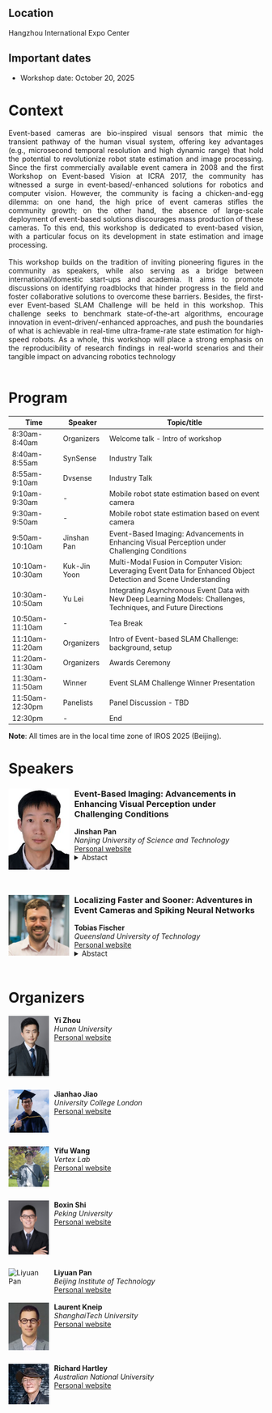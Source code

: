 ## Location

Hangzhou International Expo Center

## Important dates

* Workshop date: October 20, 2025


# Context
<div style="text-align: justify">
Event-based cameras are bio-inspired visual sensors that mimic the transient pathway of the human visual system, offering
key advantages (e.g., microsecond temporal resolution and high dynamic range) that hold the potential to revolutionize robot
state estimation and image processing. Since the first commercially available event camera in 2008 and the first Workshop on
Event-based Vision at ICRA 2017, the community has witnessed a surge in event-based/-enhanced solutions for robotics and
computer vision. However, the community is facing a chicken-and-egg dilemma: on one hand, the high price of event cameras
stifles the community growth; on the other hand, the absence of large-scale deployment of event-based solutions discourages
mass production of these cameras. To this end, this workshop is dedicated to event-based vision, with a particular focus on its
development in state estimation and image processing.
</div>
<br>
<div style="text-align: justify">
This workshop builds on the tradition of inviting pioneering figures in the community as speakers, while also serving as a bridge between international/domestic start-ups and academia. It aims to promote discussions on identifying roadblocks that hinder progress in the field and foster collaborative solutions to overcome these barriers. Besides, the first-ever Event-based SLAM Challenge will be held in this workshop. This challenge seeks to benchmark state-of-the-art algorithms, encourage innovation in event-driven/-enhanced approaches, and push the boundaries of what is achievable in real-time ultra-frame-rate state estimation for high-speed robots. As a whole, this workshop will place a strong emphasis on the reproducibility of research findings in real-world scenarios and their tangible impact on advancing robotics technology
</div>
<br>

<!-- All invited speakers are confirmed. -->
# Program

| **Time**             | **Speaker**                     | **Topic/title**                                                                 |
|----------------------|---------------------------------|---------------------------------------------------------------------------------|
| 8:30am-8:40am        | Organizers                     | Welcome talk - Intro of workshop                                                 |
| 8:40am-8:55am        | SynSense                       | Industry Talk                                                                   |
| 8:55am-9:10am        | Dvsense                        | Industry Talk                                                                   |
| 9:10am-9:30am        | -                              | Mobile robot state estimation based on event camera                             |
| 9:30am-9:50am        | -                              | Mobile robot state estimation based on event camera                             |
| 9:50am-10:10am       | Jinshan Pan                    | Event-Based Imaging: Advancements in Enhancing Visual Perception under Challenging Conditions |
| 10:10am-10:30am      | Kuk-Jin Yoon                   | Multi-Modal Fusion in Computer Vision: Leveraging Event Data for Enhanced Object Detection and Scene Understanding |
| 10:30am-10:50am      | Yu Lei                         | Integrating Asynchronous Event Data with New Deep Learning Models: Challenges, Techniques, and Future Directions |
| 10:50am-11:10am      | -                              | Tea Break                                                                       |
| 11:10am-11:20am      | Organizers                     | Intro of Event-based SLAM Challenge: background, setup                         |
| 11:20am-11:30am      | Organizers                     | Awards Ceremony                                                                 |
| 11:30am-11:50am      | Winner                         | Event SLAM Challenge Winner Presentation                                       |
| 11:50am-12:30pm      | Panelists                      | Panel Discussion - TBD                                                          |
| 12:30pm              | -                              | End                                                                             |

**Note**: All times are in the local time zone of IROS 2025 (Beijing).


# Speakers  
<!-- copy paste this for each speaker
<div class="container">
    <div class="image">
    <img style="float:left;padding-right:10px;padding-bottom:10px" 
         align='middle'
         src="images/speakers/example.jpg" alt="Image" width="150" height="150" />
    </div>
      <div class="text">
        <h3>Title of presentation</h3>
        <strong>Name</strong><br/>
        <em>Affiliation</em>  <br/>
        <a href="">Personal website</a>
      </div>
</div>

<div style="clear:left;">
</div>
<br>
end speaker1-->

<div class="container">
    <div class="image">
    <img style="float:left;padding-right:10px;padding-bottom:10px" 
         align='middle'
         src="images/speakers/jspan_photo.jpg" alt="Image" width="120" />
    </div>
    <div class="text">
      <h3>Event-Based Imaging: Advancements in Enhancing Visual Perception under Challenging Conditions</h3>
      <strong>Jinshan Pan</strong><br/>
      <em>Nanjing University of Science and Technology</em>  <br/>
      <a href="https://jspan.github.io/">Personal website</a>
    </div>
    <details>
      <summary>Abstact</summary>
      <p>TBD</p>
    </details>        
</div>
<div style="clear:left;">
</div>
<br>

<div class="container">
    <div class="image">
    <img style="float:left;padding-right:10px;padding-bottom:10px" 
         align='middle'
         src="images/speakers/tobias_fischer.webp" alt="Image" width="120" />
    </div>      
    <div class="text">
      <h3>Localizing Faster and Sooner: Adventures in Event Cameras and Spiking Neural Networks</h3>
      <strong>Tobias Fischer</strong><br/>
      <em>Queensland University of Technology</em> <br/>
      <a href="https://www.tobiasfischer.info/">Personal website</a>
    </div>
    <details>
      <summary>Abstact</summary>
      <p>Knowing your location has long been fundamental to robotics and has driven major technological advances from industry to academia. Despite significant research advances, critical challenges to enduring deployment remain, including deploying these advances on resource-constrained robots and providing robust localisation capabilities in GPS-denied challenging environments. This talk explores Visual Place Recognition (VPR), which is the ability to recognise previously visited locations using only visual data. I will demonstrate how energy-efficient neuromorphic approaches using event-based cameras and spiking neural networks can provide low-power edge devices with location information with superior energy efficiency, adaptability, and data efficiency.</p>
    </details>    
</div>

<div style="clear:left;">
</div>
<br>



<!-- # Competition -->

<!-- TODO -->

<!-- This year, the field robotics workshop features multiple competition tracks designed to address key challenges in field robot deployment.
The competition focuses on vision-based tasks of 2D and 3D Semantic Segmentation in challenging environments like dense vegetation. 
Participants have access to extensive datasets, including recordings from wheeled, tracked, and multi-legged robots navigating challenging off-road terrains from the [GOOSE](https://goose-dataset.de/) and [GOOSE-Ex](https://arxiv.org/pdf/2409.18788) dataset. 

The top-performing teams are invited to present their results during the workshop poster sessions and receive prizes.
The competitions are open to all field robotics researchers and practitioners.

Please visit the competition websites for more details:

**Vision Tracks:**
 - [GOOSE 2D Semantic Segmentation Challenge](https://tinyurl.com/goose-2d-challenge)
 - [GOOSE 3D Semantic Segmentation Challenge](https://tinyurl.com/goose-3d-challenge)

Any questions about the competition can be directed at [field-robotics-competition-icra-25@googlegroups.com](mailto:field-robotics-competition-icra-25@googlegroups.com?subject=Question%20regarding%20the%20Field%20Robotics%20Dataset%20Competitions). -->

# Organizers
<div class="container">
    <div class="image">
    <img style="float:left;padding-right:10px;padding-bottom:10px" 
         align='middle'
         src="images/organizers/yizhou.jpg" alt="Yi Zhou" width="80" />
    </div>
      <div class="text">
        <strong>Yi Zhou</strong><br/>
        <em>Hunan University</em><br/>
        <!-- <a href="mailto:eeyzhou@hnu.edu.cn">eeyzhou@hnu.edu.cn</a><br/> -->
        <a href="https://sites.google.com/view/zhouyi-joey">Personal website</a>
      </div>
</div>

<div style="clear:left;"></div>
<br>

<div class="container">
    <div class="image">
    <img style="float:left;padding-right:10px;padding-bottom:10px" 
         align='middle'
         src="images/organizers/jianhao_jiao.jpeg" alt="Jianhao Jiao" width="80" height="85"/>
    </div>
      <div class="text">
        <strong>Jianhao Jiao</strong><br/>
        <em>University College London</em><br/>
        <!-- <a href="mailto:ucacjji@ucl.ac.uk">ucacjji@ucl.ac.uk</a><br/> -->
        <a href="https://gogojjh.github.io">Personal website</a>
      </div>
</div>

<div style="clear:left;"></div>
<br>

<div class="container">
    <div class="image">
    <img style="float:left;padding-right:10px;padding-bottom:10px" 
         align='middle'
         src="images/organizers/yifu_wang.jpg" alt="Yifu Wang" width="80"/>
    </div>
      <div class="text">
        <strong>Yifu Wang</strong><br/>
        <em>Vertex Lab</em><br/>
        <!-- <a href="mailto:1fwang927@gmail.com">1fwang927@gmail.com</a><br/> -->
        <a href="https://1fwang.github.io">Personal website</a>
      </div>
</div>

<div style="clear:left;"></div>
<br>

<div class="container">
    <div class="image">
    <img style="float:left;padding-right:10px;padding-bottom:10px" 
         align='middle'
         src="images/organizers/boxin.jpg" alt="Boxin Shi" width="80"/>
    </div>
      <div class="text">
        <strong>Boxin Shi</strong><br/>
        <em>Peking University</em><br/>
        <!-- <a href="mailto:shiboxin@pku.edu.cn">shiboxin@pku.edu.cn</a><br/> -->
        <a href="https://camera.pku.edu.cn">Personal website</a>
      </div>
</div>

<div style="clear:left;"></div>
<br>

<div class="container">
    <div class="image">
    <img style="float:left;padding-right:10px;padding-bottom:10px" 
         align='middle'
         src="images/organizers/liyuan_pan.jpg" alt="Liyuan Pan" width="80"/>
    </div>
      <div class="text">
        <strong>Liyuan Pan</strong><br/>
        <em>Beijing Institute of Technology</em><br/>
        <!-- <a href="mailto:Liyuan.Pan@bit.edu.cn">Liyuan.Pan@bit.edu.cn</a><br/> -->
        <a href="https://bitsslab.github.io/">Personal website</a>
      </div>
</div>

<div style="clear:left;"></div>
<br>

<div class="container">
    <div class="image">
    <img style="float:left;padding-right:10px;padding-bottom:10px" 
         align='middle'
         src="images/organizers/laurent_kneip.jpeg" alt="Laurent Kneip" width="80"/>
    </div>
      <div class="text">
        <strong>Laurent Kneip</strong><br/>
        <em>ShanghaiTech University</em><br/>
        <a href="https://mpl.sist.shanghaitech.edu.cn/">Personal website</a>
      </div>
</div>

<div style="clear:left;"></div>
<br>

<div class="container">
    <div class="image">
    <img style="float:left;padding-right:10px;padding-bottom:10px" 
         align='middle'
         src="images/organizers/richard_hartley.jpeg" alt="Richard Hartley" width="80"/>
    </div>
      <div class="text">
        <strong>Richard Hartley</strong><br/>
        <em>Australian National University</em><br/>
        <!-- <a href="mailto:Richard.Hartley@anu.edu.au">Richard.Hartley@anu.edu.au</a><br/> -->
        <a href="https://comp.anu.edu.au/people/richard-hartley/">Personal website</a>
      </div>
</div>

<!-- ## Competition Organizers -->
<!-- TBD -->
<!-- ## Competition Organizers
<div style="text-align: center;">
  <table style="margin: 0 auto; border-collapse: collapse; border: none; cellpadding: 0; cellspacing: 0;">
    <tr>
      <td style="width: 80px; vertical-align: top; height: 120px; border: none;">
        <img src="images/workshop/jan_faigl.png" alt="Jan Faigl" style="max-width: 80px; height: auto;"><br><strong>Jan Faigl</strong>
      </td>
      <td style="width: 80px; vertical-align: top; height: 120px; border: none;">
        <img src="images/workshop/gerald_steinbauer_wagner.jpg" alt="Gerald Steinbauer-Wagner" style="max-width: 80px; height: auto;"><br><strong>Gerald Steinbauer-Wagner</strong>
      </td>
      <td style="width: 80px; vertical-align: top; height: 120px; border: none;">
        <img src="images/workshop/milos_pragr.jpg" alt="Miloš Prágr" style="max-width: 80px; height: auto;"><br><strong>Miloš Prágr</strong>
      </td>
      <td style="width: 80px; vertical-align: top; height: 120px; border: none;">
        <img src="images/workshop/raphael_hagmanns.jpg" alt="Raphael Hagmanns" style="max-width: 80px; height: auto;"><br><strong>Raphael Hagmanns</strong>
      </td>
    </tr>
    <tr>
      <td style="width: 80px; vertical-align: top; height: 120px; border: none;">
        <img src="images/workshop/miguel_granero.jpeg" alt="Miguel Granero" style="max-width: 80px; height: auto;"><br><strong>Miguel Granero</strong>
      </td>
      <td style="width: 80px; vertical-align: top; height: 120px; border: none;">
        <img src="images/workshop/vladimir_kubelka.jpg" alt="Vladimír Kubelka" style="max-width: 80px; height: auto;"><br><strong>Vladimír Kubelka</strong>
      </td>
      <td style="width: 80px; vertical-align: top; height: 120px; border: none;">
        <img src="images/workshop/peter_mortimer.jpg" alt="Peter Mortimer" style="max-width: 80px; height: auto;"><br><strong>Peter Mortimer</strong>
      </td>
    </tr>
  </table>
</div> -->


<!-- # Call for papers

The workshop topics include, but are not limited to:

- Agriculture
- Construction
- Forestry
- Healthcare
- Intelligent Transportation Systems
- Marine Robotics
- Mining
- Search and rescue
- Space exploration

## Submission guidelines

FR workshop accepts contributions based on the following criteria:

- The submission should be from 2 to 8 pages long. The paper should follow the [IEEE RAS template](http://ras.papercept.net/conferences/support/tex.php).
- The review process is single-blind.
- Submissions should contain a clear focus on field robotics and feature lessons learned and/or field experience reports.
- We welcome prospective and conceptual papers as well.
- The papers should be submitted on [Microsoft CMT](https://cmt3.research.microsoft.com/FRICRA2025).
- Accepted papers will be available on the workshop website. The authors of accepted papers will be invited to present their results in a poster session during the workshop. -->
